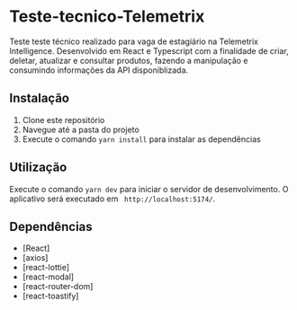 # Teste-tecnico-Telemetrix
Teste teste técnico realizado para vaga de estagiário na Telemetrix Intelligence.
Desenvolvido em React e Typescript com a finalidade de criar, deletar, atualizar e consultar produtos, fazendo a manipulação 
e consumindo informações da API disponiblizada. 

## Instalação

1. Clone este repositório
2. Navegue até a pasta do projeto
3. Execute o comando `yarn install` para instalar as dependências

## Utilização

Execute o comando `yarn dev` para iniciar o servidor de desenvolvimento. O aplicativo será executado em ` http://localhost:5174/`.

## Dependências

- [React]
- [axios]
- [react-lottie]
- [react-modal] 
- [react-router-dom]
- [react-toastify]




